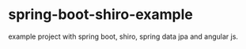 # spring-boot-shiro-example
example project with spring boot, shiro, spring data jpa and angular js.
